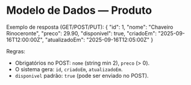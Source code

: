 ﻿# Modelo de Dados — Produto

Exemplo de resposta (GET/POST/PUT):
{
  "id": 1,
  "nome": "Chaveiro Rinoceronte",
  "preco": 29.90,
  "disponivel": true,
  "criadoEm": "2025-09-16T12:00:00Z",
  "atualizadoEm": "2025-09-16T12:05:00Z"
}

Regras:
- Obrigatórios no POST: `nome` (string min 2), `preco` (> 0).
- O sistema gera: `id`, `criadoEm`, `atualizadoEm`.
- `disponivel` padrão: `true` (pode ser enviado no POST).
